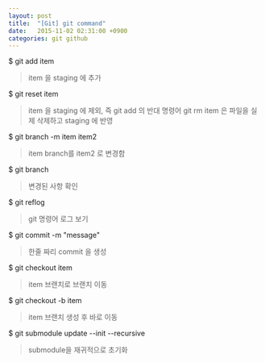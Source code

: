 ```yaml
---
layout: post
title:  "[Git] git command"
date:   2015-11-02 02:31:00 +0900
categories: git github
---
```


$ git add item

> item 을 staging 에 추가

$ git reset item

> item 을 staging 에 제외, 즉 git add 의 반대 명령어
> git rm item 은 파일을 실제 삭제하고 staging 에 반영


$ git branch -m item item2

> item branch를 item2 로 변경함

$ git branch

> 변경된 사항 확인

$ git reflog

> git 명령어 로그 보기

$ git commit -m "message"

> 한줄 짜리 commit 을 생성

$ git checkout item

> item 브랜치로 브랜치 이동

$ git checkout -b item

> item 브랜치 생성 후 바로 이동

$ git submodule update --init --recursive

> submodule을 재귀적으로 초기화